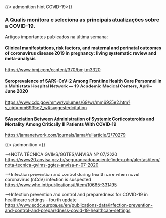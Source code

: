 # 



{{< admonition hint COVID-19>}}

### A Qualis monitora e seleciona as principais atualizações sobre a COVID-19. 

Artigos importantes publicados na última semana:

#### Clinical manifestations, risk factors, and maternal and perinatal outcomes of coronavirus disease 2019 in pregnancy: living systematic review and meta-analysis

https://www.bmj.com/content/370/bmj.m3320

#### Seroprevalence of SARS-CoV-2 Among Frontline Health Care Personnel in a Multistate Hospital Network — 13 Academic Medical Centers, April–June 2020

https://www.cdc.gov/mmwr/volumes/69/wr/mm6935e2.htm?s_cid=mm6935e2_w#suggestedcitation

#### SAssociation Between Administration of Systemic Corticosteroids and Mortality Among Critically Ill Patients With COVID-19

https://jamanetwork.com/journals/jama/fullarticle/2770279





{{< /admonition >}}

-->NOTA TÉCNICA GVIMS/GGTES/ANVISA Nº 07/2020
https://www20.anvisa.gov.br/segurancadopaciente/index.php/alertas/item/nota-tecnica-gvims-ggtes-anvisa-n-07-2020

-->Infection prevention and control during health care when novel coronavirus (nCoV) infection is suspected
https://www.who.int/publications/i/item/10665-331495


-->Infection prevention and control and preparedness for COVID-19 in healthcare settings - fourth update
https://www.ecdc.europa.eu/en/publications-data/infection-prevention-and-control-and-preparedness-covid-19-healthcare-settings
